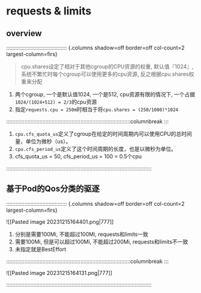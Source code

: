 # requests & limits

## overview

:::::::::::::::::::::::::::::::::::::::: {.columns shadow=off border=off col-count=2 largest-column=firs}

> cpu.shares设定了相对于其他cgroup的CPU资源的权重, 默认值『1024』, 系统不繁忙时每个cgroup可以使用更多的cpu资源, 反之根据cpu.shares权重来分配

1. 两个cgroup, 一个是默认值1024, 一个是512, cpu资源有限的情况下, 一个占据`1024/(1024+512) = 2/3`的cpu资源
2. 指定`requests.cpu = 250m`时相当于将`cpu.shares = (250/1000)*1024`



::::::::::::::::::::::::::::::::::::::::::::::::::::::::::::::::::::::::::::::::::columnbreak
:::

1. `cpu.cfs_quota_us`定义了cgroup在给定的时间周期内可以使用CPU的总时间量，单位为微秒（us）。
2. `cpu.cfs_period_us`定义了这个时间周期的长度，也是以微秒为单位。
3. cfs_quota_us = 50, cfs_period_us = 100 = 0.5个cpu

::::::::::::::::::::::::::::::::::::::::::::::::::::::::::::::::::::::::::::::::::::::::::::::::

## 基于Pod的Qos分类的驱逐

:::::::::::::::::::::::::::::::::::::::: {.columns shadow=off border=off col-count=2 largest-column=firs}

![[Pasted image 20231215164401.png|777]]
1. 分别是需要100Mi, 不能超过100Mi, requests和limits一致
2. 需要100Mi, 但是可以超过100Mi, 不能超过200Mi, requests和limits不一致
3. 未指定就是BestEffort

::::::::::::::::::::::::::::::::::::::::::::::::::::::::::::::::::::::::::::::::::columnbreak
:::

![[Pasted image 20231215164131.png|777]]

::::::::::::::::::::::::::::::::::::::::::::::::::::::::::::::::::::::::::::::::::::::::::::::::

